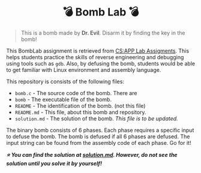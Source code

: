 <div align="center">
<h1>💣 Bomb Lab 💣</h1>
</div>

 > This is a bomb made by **Dr. Evil**. Disarm it by finding the key in the bomb! 

This BombLab assignment is retrieved from [CS:APP Lab Assigments](http://csapp.cs.cmu.edu/3e/labs.html). This helps students practice the skills of reverse engineering and debugging using tools such as `gdb`. Also, by defusing the bomb, students would be able to get familiar with Linux environment and assembly language. 

This repository is consists of the following files:

 - `bomb.c` - The source code of the bomb. There are 
 - `bomb` - The executable file of the bomb. 
 - `README` - The identification of the bomb. (not this file)
 - `README.md` - This file, about this bomb and repository. 
- `solution.md` - The solution of the bomb. *This file is to be updated.* 

The binary bomb consists of 6 phases. Each phase requires a specific input to defuse the bomb. The bomb is defused if all 6 phases are defused. The input string can be found from the assembly code of each phase. Go for it!

***⭐️ You can find the solution at [solution.md](solution.md). However, do not see the solution until you solve it by yourself!***
